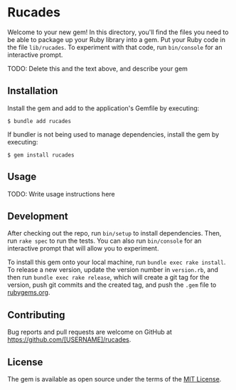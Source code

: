 # Rucades

Welcome to your new gem! In this directory, you'll find the files you need to be able to package up your Ruby library into a gem. Put your Ruby code in the file `lib/rucades`. To experiment with that code, run `bin/console` for an interactive prompt.

TODO: Delete this and the text above, and describe your gem

## Installation

Install the gem and add to the application's Gemfile by executing:

    $ bundle add rucades

If bundler is not being used to manage dependencies, install the gem by executing:

    $ gem install rucades

## Usage

TODO: Write usage instructions here

## Development

After checking out the repo, run `bin/setup` to install dependencies. Then, run `rake spec` to run the tests. You can also run `bin/console` for an interactive prompt that will allow you to experiment.

To install this gem onto your local machine, run `bundle exec rake install`. To release a new version, update the version number in `version.rb`, and then run `bundle exec rake release`, which will create a git tag for the version, push git commits and the created tag, and push the `.gem` file to [rubygems.org](https://rubygems.org).

## Contributing

Bug reports and pull requests are welcome on GitHub at https://github.com/[USERNAME]/rucades.

## License

The gem is available as open source under the terms of the [MIT License](https://opensource.org/licenses/MIT).
